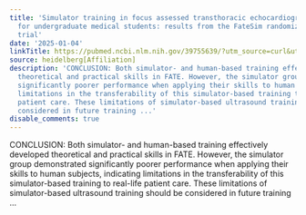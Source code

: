 ```yaml
---
title: 'Simulator training in focus assessed transthoracic echocardiography (FATE)
  for undergraduate medical students: results from the FateSim randomized controlled
  trial'
date: '2025-01-04'
linkTitle: https://pubmed.ncbi.nlm.nih.gov/39755639/?utm_source=curl&utm_medium=rss&utm_campaign=pubmed-2&utm_content=1FakS-2QOkCT8HsMOQP1bCRQ4YzyumYOmxmF0moLsQ3dFB1E9V&fc=20220326224207&ff=20250105170515&v=2.18.0.post9+e462414
source: heidelberg[Affiliation]
description: 'CONCLUSION: Both simulator- and human-based training effectively developed
  theoretical and practical skills in FATE. However, the simulator group demonstrated
  significantly poorer performance when applying their skills to human subjects, indicating
  limitations in the transferability of this simulator-based training to real-life
  patient care. These limitations of simulator-based ultrasound training should be
  considered in future training ...'
disable_comments: true
---
```

CONCLUSION: Both simulator- and human-based training effectively developed theoretical and practical skills in FATE. However, the simulator group demonstrated significantly poorer performance when applying their skills to human subjects, indicating limitations in the transferability of this simulator-based training to real-life patient care. These limitations of simulator-based ultrasound training should be considered in future training ...